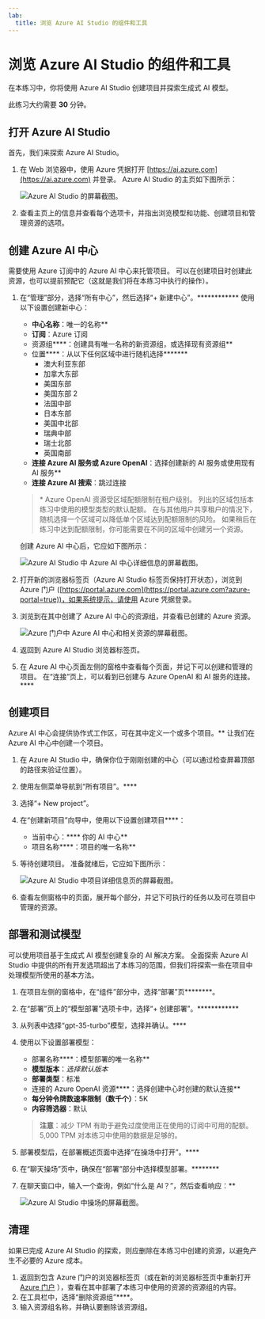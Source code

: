 ```yaml
---
lab:
  title: 浏览 Azure AI Studio 的组件和工具
---
```


# 浏览 Azure AI Studio 的组件和工具

在本练习中，你将使用 Azure AI Studio 创建项目并探索生成式 AI 模型。

此练习大约需要 **30** 分钟。

## 打开 Azure AI Studio

首先，我们来探索 Azure AI Studio。

1. 在 Web 浏览器中，使用 Azure 凭据打开 [https://ai.azure.com](https://ai.azure.com) 并登录。 Azure AI Studio 的主页如下图所示：

    ![Azure AI Studio 的屏幕截图。](./media/azure-ai-studio-home.png)

1. 查看主页上的信息并查看每个选项卡，并指出浏览模型和功能、创建项目和管理资源的选项。

## 创建 Azure AI 中心

需要使用 Azure 订阅中的 Azure AI 中心来托管项目。 可以在创建项目时创建此资源，也可以提前预配它（这就是我们将在本练习中执行的操作）。

1. 在“管理”部分，选择“所有中心”，然后选择“+ 新建中心”。************ 使用以下设置创建新中心：
    - **中心名称**：唯一的名称**
    - **订阅**：Azure 订阅
    - 资源组****：创建具有唯一名称的新资源组，或选择现有资源组**
    - 位置****：从以下任何区域中进行随机选择******\*
        - 澳大利亚东部
        - 加拿大东部
        - 美国东部
        - 美国东部 2
        - 法国中部
        - 日本东部
        - 美国中北部
        - 瑞典中部
        - 瑞士北部
        - 英国南部
    - **连接 Azure AI 服务或 Azure OpenAI**：选择创建新的 AI 服务或使用现有 AI 服务**
    - **连接 Azure AI 搜索**：跳过连接

    > \* Azure OpenAI 资源受区域配额限制在租户级别。 列出的区域包括本练习中使用的模型类型的默认配额。 在与其他用户共享租户的情况下，随机选择一个区域可以降低单个区域达到配额限制的风险。 如果稍后在练习中达到配额限制，你可能需要在不同的区域中创建另一个资源。

    创建 Azure AI 中心后，它应如下图所示：

    ![Azure AI Studio 中 Azure AI 中心详细信息的屏幕截图。](./media/azure-ai-resource.png)

1. 打开新的浏览器标签页（Azure AI Studio 标签页保持打开状态），浏览到 Azure 门户 ([https://portal.azure.com](https://portal.azure.com?azure-portal=true))，如果系统提示，请使用 Azure 凭据登录。
1. 浏览到在其中创建了 Azure AI 中心的资源组，并查看已创建的 Azure 资源。

    ![Azure 门户中 Azure AI 中心和相关资源的屏幕截图。](./media/azure-portal.png)

1. 返回到 Azure AI Studio 浏览器标签页。
1. 在 Azure AI 中心页面左侧的窗格中查看每个页面，并记下可以创建和管理的项目。 在“连接”页上，可以看到已创建与 Azure OpenAI 和 AI 服务的连接。****

## 创建项目

Azure AI 中心会提供协作式工作区，可在其中定义一个或多个项目。** 让我们在 Azure AI 中心中创建一个项目。

1. 在 Azure AI Studio 中，确保你位于刚刚创建的中心（可以通过检查屏幕顶部的路径来验证位置）。
1. 使用左侧菜单导航到“所有项目”。****
1. 选择“+ New project”。
1. 在“创建新项目”向导中，使用以下设置创建项目****：
    - 当前中心：**** 你的 AI 中心**
    - 项目名称****：项目的唯一名称**
1. 等待创建项目。 准备就绪后，它应如下图所示：

    ![Azure AI Studio 中项目详细信息页的屏幕截图。](./media/azure-ai-project.png)

1. 查看左侧窗格中的页面，展开每个部分，并记下可执行的任务以及可在项目中管理的资源。

## 部署和测试模型

可以使用项目基于生成式 AI 模型创建复杂的 AI 解决方案。 全面探索 Azure AI Studio 中提供的所有开发选项超出了本练习的范围，但我们将探索一些在项目中处理模型所使用的基本方法。

1. 在项目左侧的窗格中，在“组件”部分中，选择“部署”页********。
1. 在“部署”页上的“模型部署”选项卡中，选择“+ 创建部署”。************
1. 从列表中选择“gpt-35-turbo”模型，选择并确认。****
1. 使用以下设置部署模型：
    - 部署名称****：模型部署的唯一名称**
    - **模型版本**：*选择默认版本*
    - **部署类型**：标准
    - 连接的 Azure OpenAI 资源****：选择创建中心时创建的默认连接**
    - **每分钟令牌数速率限制（数千个）**：5K
    - **内容筛选器**：默认

    > **注意**：减少 TPM 有助于避免过度使用正在使用的订阅中可用的配额。 5,000 TPM 对本练习中使用的数据是足够的。

1. 部署模型后，在部署概述页面中选择“在操场中打开”。****
1. 在“聊天操场”页中，确保在“部署”部分中选择模型部署。********
1. 在聊天窗口中，输入一个查询，例如“什么是 AI？”，然后查看响应：**

    ![Azure AI Studio 中操场的屏幕截图。](./media/playground.png)

## 清理

如果已完成 Azure AI Studio 的探索，则应删除在本练习中创建的资源，以避免产生不必要的 Azure 成本。

1. 返回到包含 Azure 门户的浏览器标签页（或在新的浏览器标签页中重新打开 [Azure 门户](https://portal.azure.com?azure-portal=true) ），查看在其中部署了本练习中使用的资源的资源组的内容。
1. 在工具栏中，选择“删除资源组”****。
1. 输入资源组名称，并确认要删除该资源组。
